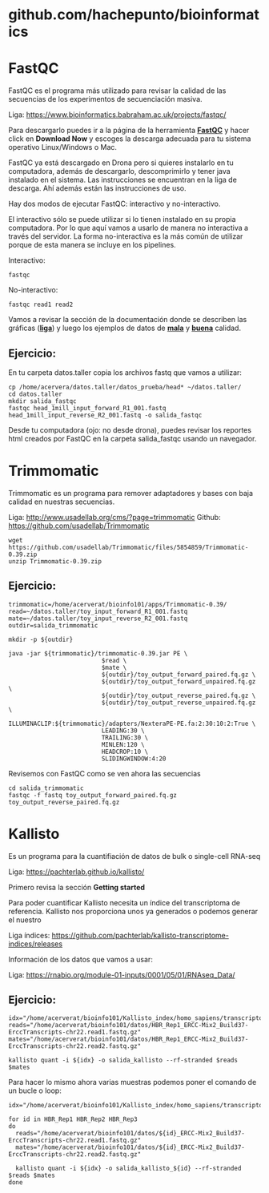 # github.com/hachepunto/bioinformatics

# FastQC

FastQC es el programa más utilizado para revisar la calidad de las secuencias de los experimentos de secuenciación masiva.

Liga: https://www.bioinformatics.babraham.ac.uk/projects/fastqc/

Para descargarlo puedes ir a la página de la herramienta [**FastQC**](https://www.bioinformatics.babraham.ac.uk/projects/fastqc/) y hacer click en <b>Download Now</b> y escoges la descarga adecuada para tu sistema operativo Linux/Windows o Mac. 
	
FastQC ya está descargado en Drona pero si quieres instalarlo en tu computadora, además de descargarlo, descomprimirlo y tener java instalado en el sistema. Las instrucciones se encuentran en la liga de descarga. Ahí además están las instrucciones de uso.
	
Hay dos modos de ejecutar FastQC: interactivo y no-interactivo. 
	
El interactivo sólo se puede utilizar si lo tienen instalado en su propia computadora. Por lo que aquí vamos a usarlo de manera no interactiva a través del servidor. La forma no-interactiva es la más común de utilizar porque de esta manera se incluye en los pipelines.
	
Interactivo:

```
fastqc
```

No-interactivo: 

```
fastqc read1 read2
```

Vamos a revisar la sección de la documentación donde se describen las gráficas ([**liga**](https://www.bioinformatics.babraham.ac.uk/projects/fastqc/Help/3%20Analysis%20Modules/)) y luego los ejemplos de datos de [**mala**](https://www.bioinformatics.babraham.ac.uk/projects/fastqc/bad_sequence_fastqc.html) y [**buena**](https://www.bioinformatics.babraham.ac.uk/projects/fastqc/good_sequence_short_fastqc.html) calidad. 

## Ejercicio:

En tu carpeta datos.taller copia los archivos fastq que vamos a utilizar:

```
cp /home/acervera/datos.taller/datos_prueba/head* ~/datos.taller/
cd datos.taller
mkdir salida_fastqc
fastqc head_1mill_input_forward_R1_001.fastq head_1mill_input_reverse_R2_001.fastq -o salida_fastqc
```

Desde tu computadora (ojo: no desde drona), puedes revisar los reportes html creados por FastQC en la carpeta salida_fastqc usando un navegador.

	
# Trimmomatic

Trimmomatic es un programa para remover adaptadores y bases con baja calidad en nuestras secuencias.

Liga: http://www.usadellab.org/cms/?page=trimmomatic
Github: https://github.com/usadellab/Trimmomatic

```
wget https://github.com/usadellab/Trimmomatic/files/5854859/Trimmomatic-0.39.zip
unzip Trimmomatic-0.39.zip
```

## Ejercicio:

```
trimmomatic=/home/acerverat/bioinfo101/apps/Trimmomatic-0.39/
read=~/datos.taller/toy_input_forward_R1_001.fastq
mate=~/datos.taller/toy_input_reverse_R2_001.fastq
outdir=salida_trimmomatic

mkdir -p ${outdir}

java -jar ${trimmomatic}/trimmomatic-0.39.jar PE \
					      $read \
					      $mate \
					      ${outdir}/toy_output_forward_paired.fq.gz \
					      ${outdir}/toy_output_forward_unpaired.fq.gz \
					      ${outdir}/toy_output_reverse_paired.fq.gz \
					      ${outdir}/toy_output_reverse_unpaired.fq.gz \
					      ILLUMINACLIP:${trimmomatic}/adapters/NexteraPE-PE.fa:2:30:10:2:True \
					      LEADING:30 \
					      TRAILING:30 \
					      MINLEN:120 \
					      HEADCROP:10 \
					      SLIDINGWINDOW:4:20 
```

Revisemos con FastQC como se ven ahora las secuencias

```
cd salida_trimmomatic
fastqc -f fastq toy_output_forward_paired.fq.gz toy_output_reverse_paired.fq.gz
```

# Kallisto

Es un programa para la cuantifiación de datos de bulk o single-cell RNA-seq

Liga: https://pachterlab.github.io/kallisto/

Primero revisa la sección <b>Getting started</b>

Para poder cuantificar Kallisto necesita un índice del transcriptoma de referencia. Kallisto nos proporciona unos ya generados o podemos generar el nuestro

Liga índices: https://github.com/pachterlab/kallisto-transcriptome-indices/releases

Información de los datos que vamos a usar:

Liga: https://rnabio.org/module-01-inputs/0001/05/01/RNAseq_Data/

## Ejercicio:

```
idx="/home/acerverat/bioinfo101/Kallisto_index/homo_sapiens/transcriptome_chr22.idx"
reads="/home/acerverat/bioinfo101/datos/HBR_Rep1_ERCC-Mix2_Build37-ErccTranscripts-chr22.read1.fastq.gz"
mates="/home/acerverat/bioinfo101/datos/HBR_Rep1_ERCC-Mix2_Build37-ErccTranscripts-chr22.read2.fastq.gz"

kallisto quant -i ${idx} -o salida_kallisto --rf-stranded $reads $mates
```

Para hacer lo mismo ahora varias muestras podemos poner el comando de un bucle o loop:

```
idx="/home/acerverat/bioinfo101/Kallisto_index/homo_sapiens/transcriptome_chr22.idx"

for id in HBR_Rep1 HBR_Rep2 HBR_Rep3
do
  reads="/home/acerverat/bioinfo101/datos/${id}_ERCC-Mix2_Build37-ErccTranscripts-chr22.read1.fastq.gz"
  mates="/home/acerverat/bioinfo101/datos/${id}_ERCC-Mix2_Build37-ErccTranscripts-chr22.read2.fastq.gz"
  
  kallisto quant -i ${idx} -o salida_kallisto_${id} --rf-stranded $reads $mates
done
```
